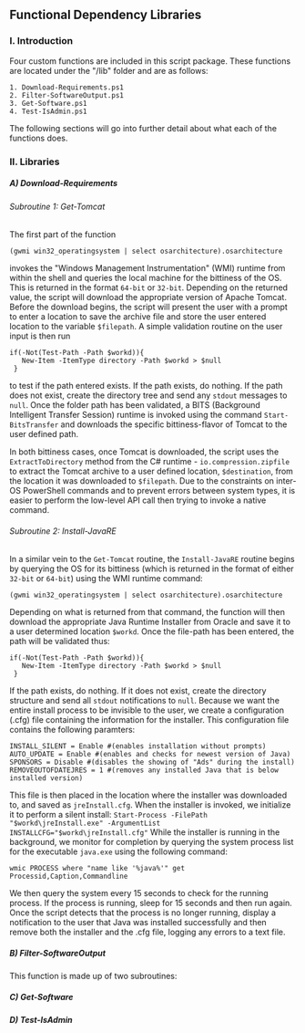 ## Functional Dependency Libraries

### I. Introduction
  Four custom functions are included in this script package. These functions are located under the "/lib" folder and are as follows:

    1. Download-Requirements.ps1
    2. Filter-SoftwareOutput.ps1
    3. Get-Software.ps1
    4. Test-IsAdmin.ps1

  The following sections will go into further detail about what each of the functions does.

### II. Libraries

##### A) Download-Requirements

###### Subroutine 1: Get-Tomcat

The first part of the function

`(gwmi win32_operatingsystem | select osarchitecture).osarchitecture`


invokes the "Windows Management Instrumentation" (WMI) runtime from within the shell and queries the local machine for the bittiness of the OS. This is returned in the format `64-bit` or `32-bit`. Depending on the returned value, the script will download the appropriate version of Apache Tomcat. Before the download begins, the script will present the user with a prompt to enter a location to save the archive file and store the user entered location to the variable `$filepath`. A simple validation routine on the user input is then run

```
if(-Not(Test-Path -Path $workd)){
   New-Item -ItemType directory -Path $workd > $null
 }
```

to test if the path entered exists. If the path exists, do nothing. If the path does not exist, create the directory tree and send any `stdout` messages to `null`.
Once the folder path has been validated, a BITS (Background Intelligent Transfer Session) runtime is invoked using the command `Start-BitsTransfer` and downloads the specific bittiness-flavor of Tomcat to the user defined path.

In both bittiness cases, once Tomcat is downloaded, the script uses the `ExtractToDirectory` method from the C# runtime - `io.compression.zipfile` to extract the Tomcat archive to a user defined location, `$destination`, from the location it was downloaded to `$filepath`. Due to the constraints on inter-OS PowerShell commands and to prevent errors between system types, it is easier to perform the low-level API call then trying to invoke a native command.

###### Subroutine 2: Install-JavaRE

In a similar vein to the `Get-Tomcat` routine, the `Install-JavaRE` routine begins by querying the OS for its bittiness (which is returned in the format of either `32-bit` or `64-bit`) using the WMI runtime command:

`(gwmi win32_operatingsystem | select osarchitecture).osarchitecture`

Depending on what is returned from that command, the function will then download the appropriate Java Runtime Installer from Oracle and save it to a user determined location `$workd`. Once the file-path has been entered, the path will be validated thus:

```
if(-Not(Test-Path -Path $workd)){
   New-Item -ItemType directory -Path $workd > $null
 }
```

If the path exists, do nothing. If it does not exist, create the directory structure and send all `stdout` notifications to `null`.
Because we want the entire install process to be invisible to the user, we create a configuration (.cfg) file containing the information for the installer. This configuration file contains the following paramters:

```
INSTALL_SILENT = Enable #(enables installation without prompts)
AUTO_UPDATE = Enable #(enables and checks for newest version of Java)
SPONSORS = Disable #(disables the showing of "Ads" during the install)
REMOVEOUTOFDATEJRES = 1 #(removes any installed Java that is below installed version)
```

This file is then placed in the location where the installer was downloaded to, and saved as `jreInstall.cfg`.
When the installer is invoked, we initialize it to perform a silent install: `Start-Process -FilePath "$workd\jreInstall.exe" -ArgumentList INSTALLCFG="$workd\jreInstall.cfg"` While the installer is running in the background, we monitor for completion by querying the system process list for the executable `java.exe` using the following command:

`wmic PROCESS where "name like '%java%'" get Processid,Caption,Commandline`

We then query the system every 15 seconds to check for the running process. If the process is running, sleep for 15 seconds and then run again. Once the script detects that the process is no longer running, display a notification to the user that Java was installed successfully and then remove both the installer and the .cfg file, logging any errors to a text file.


##### B) Filter-SoftwareOutput
This function is made up of two subroutines:

##### C) Get-Software


##### D) Test-IsAdmin
